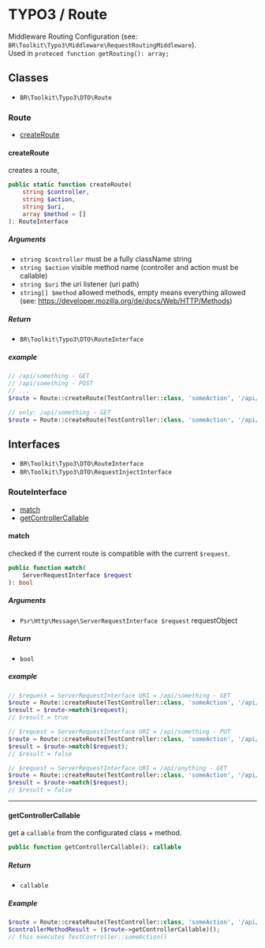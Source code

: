 # TYPO3 / Route

Middleware Routing Configuration (see: `BR\Toolkit\Typo3\Middleware\RequestRoutingMiddleware`).    
Used in `proteced function getRouting(): array;`

## Classes

* `BR\Toolkit\Typo3\DTO\Route`

### Route

* [createRoute](#createroute)

#### createRoute
creates a route,

```php
public static function createRoute(
    string $controller, 
    string $action, 
    string $uri, 
    array $method = []
): RouteInterface
```

##### Arguments
* `string $controller` must be a fully className string    
* `string $action` visible method name (controller and action must be callable)
* `string $uri` the uri listener (uri path)
* `string[] $method` allowed methods, empty means everything allowed (see: https://developer.mozilla.org/de/docs/Web/HTTP/Methods)
 
##### Return
 * `BR\Toolkit\Typo3\DTO\RouteInterface`

##### example
```php
// /api/something - GET
// /api/something - POST
// ...
$route = Route::createRoute(TestController::class, 'someAction', '/api/something', []);
```

```php
// only: /api/something - GET
$route = Route::createRoute(TestController::class, 'someAction', '/api/something', ['GET']);
```

## Interfaces

* `BR\Toolkit\Typo3\DTO\RouteInterface`
* `BR\Toolkit\Typo3\DTO\RequestInjectInterface`

### RouteInterface

* [match](#match)
* [getControllerCallable](#getcontrollercallable)

#### match
checked if the current route is compatible with the current `$request`.
```php
public function match(
    ServerRequestInterface $request
): bool
```

##### Arguments
* `Psr\Http\Message\ServerRequestInterface $request` requestObject

##### Return
 * `bool`

##### example
```php
// $request = ServerRequestInterface URI = /api/something - GET
$route = Route::createRoute(TestController::class, 'someAction', '/api/something', []);
$result = $route->match($request);
// $result = true
```

```php
// $request = ServerRequestInterface URI = /api/something - PUT
$route = Route::createRoute(TestController::class, 'someAction', '/api/something', ['GET', 'POST']);
$result = $route->match($request);
// $result = false
```

```php
// $request = ServerRequestInterface URI = /api/anything - GET
$route = Route::createRoute(TestController::class, 'someAction', '/api/something', []);
$result = $route->match($request);
// $result = false
```
---
#### getControllerCallable
get a `callable` from the configurated class + method.
```php
public function getControllerCallable(): callable
```

##### Return
 * `callable`


##### Example
```php
$route = Route::createRoute(TestController::class, 'someAction', '/api/something', ['GET', 'POST']);
$controllerMethodResult = ($route->getControllerCallable)();
// this executes TestController::someAction()
```